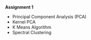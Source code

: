 **Assignment 1**
- Principal Component Analysis (PCA)
- Kernel PCA
- K Means Algorithm
- Spectral Clustering
